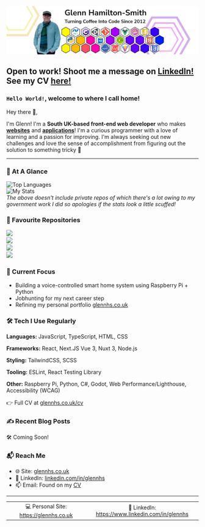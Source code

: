[![My profile banner. It shows a picture of me standing next to logos depicting languages and frameworks I'm competent in](./images/GithubBanner.png "Hey look! It's me!")](https://glennhs.co.uk)

## Open to work! Shoot me a message on [LinkedIn!](https://linkedin.com/in/glennhs) See my CV [here!](https://glennhs.co.uk/cv)

### `Hello World!`, welcome to where I call home!

Hey there 👋,

I'm Glenn! I'm a **South UK-based front-end web developer** who makes **[websites](https://glennhs.co.uk)** and **[applications](https://github.com/GlennHS/AEtherSlay)**! I'm a curious programmer with a love of learning and a passion for improving. I'm always seeking out new challenges and love the sense of accomplishment from figuring out the solution to something tricky 💪

<!--<h3 align="center"><b>Now Listening:</b></h3>
<p align="center">
<a target="_blank" href="https://open.spotify.com/user/1183904881"><img src="https://github-readme-spotify-widget.vercel.app//api/spotify" /></a>
</p>
<p align="center"><sub align="center">I can only apologise if the title to the above is... <i>interesting</i>. My music taste is varied to say the least!</sub></p>-->

----

<!-- <p align="center">
  <a href="https://github.com/glennhs"><img src="https://github-readme-stats-xi-beryl.vercel.app/api?username=glennhs&theme=synthwave"/></a>
</p> -->

<!-- TODO: Do something fancier with these cards -->
### 👀 At A Glance
![Top Languages](https://github-readme-stats.vercel.app/api/top-langs/?username=anuraghazra&layout=compact)<br />
![My Stats](https://github-readme-stats-xi-beryl.vercel.app/api?username=glennhs&hide_rank=true&show_icons=true&theme=radical&hide=commits)<br />
*The above doesn't include private repos of which there's a lot owing to my government work I did so apologies if the stats look a little scuffed!*

### 💜 Favourite Repositories
<a href="https://github.com/glennhs/GlennHS-Site"><img src="https://github-readme-stats-xi-beryl.vercel.app/api/pin?repo=GlennHS-Site&username=glennhs&theme=tokyonight" /></a><br />
<a href="https://github.com/glennhs/aetherslay"><img src="https://github-readme-stats-xi-beryl.vercel.app/api/pin?repo=aetherslay&username=glennhs&theme=tokyonight" /></a><br />
<a href="https://github.com/glennhs/Scrum-Helper"><img src="https://github-readme-stats-xi-beryl.vercel.app/api/pin?repo=Scrum-Helper&username=glennhs&theme=tokyonight" /></a><br />
<a href="https://github.com/glennhs/Programming-Challenges"><img src="https://github-readme-stats-xi-beryl.vercel.app/api/pin?repo=Programming-Challenges&username=glennhs&theme=tokyonight" /></a>

### 🔭 Current Focus
- Building a voice-controlled smart home system using Raspberry Pi + Python
- Jobhunting for my next career step
- Refining my personal portfolio [glennhs.co.uk](https://glennhs.co.uk)

### 🛠 Tech I Use Regularly

**Languages:** JavaScript, TypeScript, HTML, CSS

**Frameworks:** React, Next.JS Vue 3, Nuxt 3, Node.js

**Styling:** TailwindCSS, SCSS

**Tooling:** ESLint, React Testing Library

**Other:** Raspberry Pi, Python, C#, Godot, Web Performance/Lighthouse, Accessibility (WCAG)

👉 Full CV at [glennhs.co.uk/cv](https://glennhs.co.uk/cv)

### ✍️ Recent Blog Posts

🛠 Coming Soon!

### 📬 Reach Me

- 🌐 Site: [glennhs.co.uk](https://glennhs.co.uk/contact)
- 💼 LinkedIn: [linkedin.com/in/glennhs](https://www.linkedin.com/in/glennhs)
- 📫 Email: Found on my [CV](https://glennhs.co.uk/cv)

----
<!-- You can't stop me from styling your READMEs GitHub, I've made emails for Outlook 2007 and 2016. I've seen hell -->
<div align="center">
<table>
  <tr>
    <td width="500px" align="center">💻 Personal Site: <a href="https://glennhs.co.uk">https://glennhs.co.uk</a></td>
    <td width="500px" align="center">🔗 LinkedIn: <a href="https://www.linkedin.com/in/glennhs">https://www.linkedin.com/in/glennhs</a></td>
  </tr>
</table>
</div>
